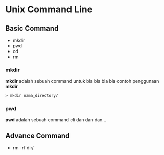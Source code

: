 # Unix Command Line

## Basic Command

- mkdir
- pwd
- cd
- rm

### mkdir
**mkdir** adalah sebuah command untuk bla bla bla bla
contoh penggunaan **mkdir**

```
> mkdir nama_directory/
```

### pwd
**pwd** adalah sebuah command cli dan dan dan...

## Advance Command

- rm -rf dir/

